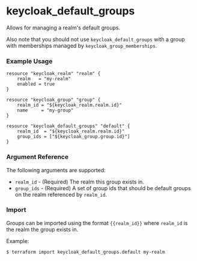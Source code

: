 # keycloak_default_groups

Allows for managing a realm's default groups.

Also note that you should not use `keycloak_default_groups` with a group with memberships managed
by `keycloak_group_memberships`.

### Example Usage

```hcl
resource "keycloak_realm" "realm" {
    realm   = "my-realm"
    enabled = true
}

resource "keycloak_group" "group" {
    realm_id = "${keycloak_realm.realm.id}"
    name     = "my-group"
}

resource "keycloak_default_groups" "default" {
    realm_id  = "${keycloak_realm.realm.id}"
    group_ids = ["${keycloak_group.group.id}"]
} 
```

### Argument Reference

The following arguments are supported:

- `realm_id` - (Required) The realm this group exists in.
- `group_ids` - (Required) A set of group ids that should be default groups on the realm referenced by `realm_id`.

### Import

Groups can be imported using the format `{{realm_id}}` where `realm_id` is the realm the group exists in.

Example:

```bash
$ terraform import keycloak_default_groups.default my-realm
```